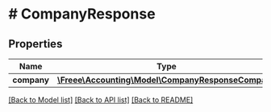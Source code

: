 # # CompanyResponse

## Properties

Name | Type | Description | Notes
------------ | ------------- | ------------- | -------------
**company** | [**\Freee\Accounting\Model\CompanyResponseCompany**](CompanyResponseCompany.md) |  | 

[[Back to Model list]](../../README.md#documentation-for-models) [[Back to API list]](../../README.md#documentation-for-api-endpoints) [[Back to README]](../../README.md)


